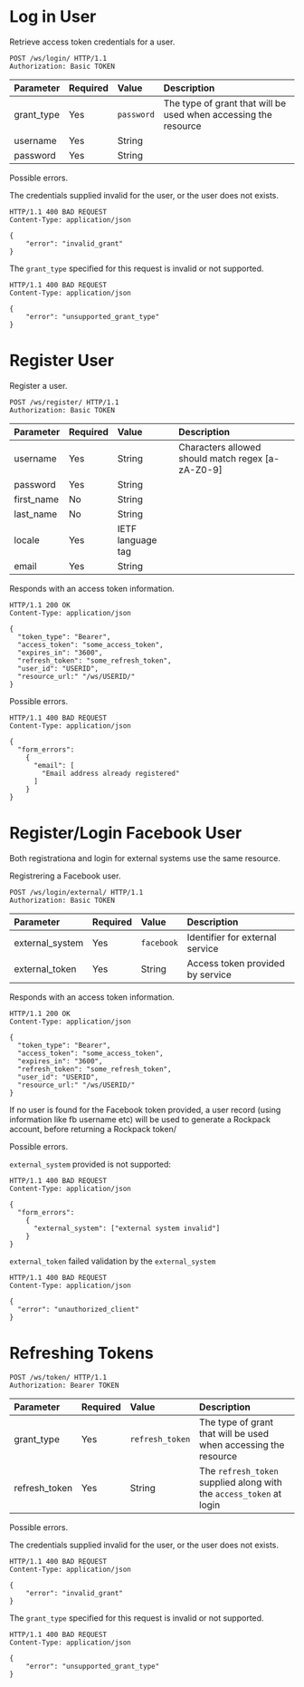 Log in User
===========

Retrieve access token credentials for a user.

```http
POST /ws/login/ HTTP/1.1
Authorization: Basic TOKEN
```

Parameter  | Required | Value      | Description
:--------- | :------- | :--------- | :----------
grant_type | Yes      | `password` | The type of grant that will be used when accessing the resource
username   | Yes      | String
password   | Yes      | String

Possible errors.

The credentials supplied invalid for the user, or the user does not exists.

```http
HTTP/1.1 400 BAD REQUEST
Content-Type: application/json

{
    "error": "invalid_grant"
}
```

The `grant_type` specified for this request is invalid or not supported.

```http
HTTP/1.1 400 BAD REQUEST
Content-Type: application/json

{
    "error": "unsupported_grant_type"
}
```

Register User
=============

Register a user.

```http
POST /ws/register/ HTTP/1.1
Authorization: Basic TOKEN
```

Parameter  | Required | Value  | Description
:--------- | :------- | :----- | :----------
username   | Yes      | String | Characters allowed should match regex [a-zA-Z0-9]
password   | Yes      | String |
first_name | No       | String
last_name  | No       | String
locale     | Yes      | IETF language tag
email      | Yes      | String

Responds with an access token information.

```http
HTTP/1.1 200 OK
Content-Type: application/json

{
  "token_type": "Bearer",
  "access_token": "some_access_token",
  "expires_in": "3600",
  "refresh_token": "some_refresh_token",
  "user_id": "USERID",
  "resource_url:" "/ws/USERID/"
}
```

Possible errors.

```http
HTTP/1.1 400 BAD REQUEST
Content-Type: application/json

{
  "form_errors":
    {
      "email": [
        "Email address already registered"
      ]
    }
}
```

Register/Login Facebook User
======================

Both registrationa and login for external systems use the same resource.

Registrering a Facebook user.

```http
POST /ws/login/external/ HTTP/1.1
Authorization: Basic TOKEN
```

Parameter       | Required | Value     | Description
:-------------- | :------- | :-------- | :----------
external_system | Yes      | `facebook`| Identifier for external service
external_token  | Yes      | String    | Access token provided by service

Responds with an access token information.

```http
HTTP/1.1 200 OK
Content-Type: application/json

{
  "token_type": "Bearer",
  "access_token": "some_access_token",
  "expires_in": "3600",
  "refresh_token": "some_refresh_token",
  "user_id": "USERID",
  "resource_url:" "/ws/USERID/"
}
```

If no user is found for the Facebook token provided, a user record (using information like fb username etc) will be used to generate a Rockpack account, before returning a Rockpack token/

Possible errors.

`external_system` provided is not supported:

```http
HTTP/1.1 400 BAD REQUEST
Content-Type: application/json

{
  "form_errors":
    {
      "external_system": ["external system invalid"]
    }
}
```

`external_token` failed validation by the `external_system`

```http
HTTP/1.1 400 BAD REQUEST
Content-Type: application/json

{
  "error": "unauthorized_client"
}
```

Refreshing Tokens
=================

```http
POST /ws/token/ HTTP/1.1
Authorization: Bearer TOKEN

```

Parameter       | Required | Value           | Description
:-------------- | :------- | :-------------- | :----------
grant_type      | Yes      | `refresh_token` | The type of grant that will be used when accessing the resource
refresh_token   | Yes      | String          | The `refresh_token` supplied along with the `access_token` at login

Possible errors.

The credentials supplied invalid for the user, or the user does not exists.

```http
HTTP/1.1 400 BAD REQUEST
Content-Type: application/json

{
    "error": "invalid_grant"
}
```

The `grant_type` specified for this request is invalid or not supported.

```http
HTTP/1.1 400 BAD REQUEST
Content-Type: application/json

{
    "error": "unsupported_grant_type"
}
```

